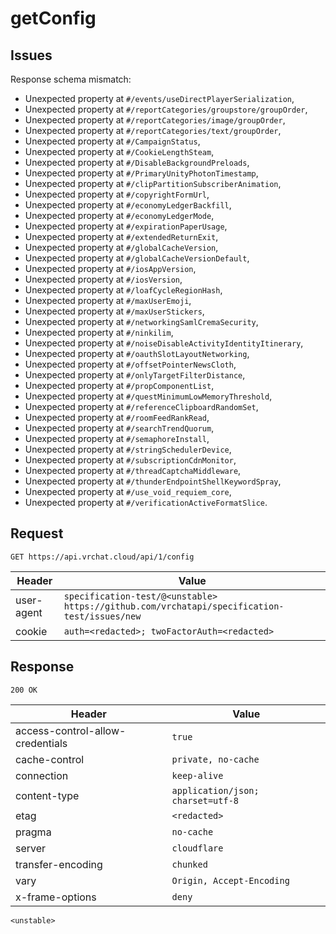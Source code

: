 # getConfig

## Issues
Response schema mismatch:
* Unexpected property at ``#/events/useDirectPlayerSerialization``,
* Unexpected property at ``#/reportCategories/groupstore/groupOrder``,
* Unexpected property at ``#/reportCategories/image/groupOrder``,
* Unexpected property at ``#/reportCategories/text/groupOrder``,
* Unexpected property at ``#/CampaignStatus``,
* Unexpected property at ``#/CookieLengthSteam``,
* Unexpected property at ``#/DisableBackgroundPreloads``,
* Unexpected property at ``#/PrimaryUnityPhotonTimestamp``,
* Unexpected property at ``#/clipPartitionSubscriberAnimation``,
* Unexpected property at ``#/copyrightFormUrl``,
* Unexpected property at ``#/economyLedgerBackfill``,
* Unexpected property at ``#/economyLedgerMode``,
* Unexpected property at ``#/expirationPaperUsage``,
* Unexpected property at ``#/extendedReturnExit``,
* Unexpected property at ``#/globalCacheVersion``,
* Unexpected property at ``#/globalCacheVersionDefault``,
* Unexpected property at ``#/iosAppVersion``,
* Unexpected property at ``#/iosVersion``,
* Unexpected property at ``#/loafCycleRegionHash``,
* Unexpected property at ``#/maxUserEmoji``,
* Unexpected property at ``#/maxUserStickers``,
* Unexpected property at ``#/networkingSamlCremaSecurity``,
* Unexpected property at ``#/ninkilim``,
* Unexpected property at ``#/noiseDisableActivityIdentityItinerary``,
* Unexpected property at ``#/oauthSlotLayoutNetworking``,
* Unexpected property at ``#/offsetPointerNewsCloth``,
* Unexpected property at ``#/onlyTargetFilterDistance``,
* Unexpected property at ``#/propComponentList``,
* Unexpected property at ``#/questMinimumLowMemoryThreshold``,
* Unexpected property at ``#/referenceClipboardRandomSet``,
* Unexpected property at ``#/roomFeedRankRead``,
* Unexpected property at ``#/searchTrendQuorum``,
* Unexpected property at ``#/semaphoreInstall``,
* Unexpected property at ``#/stringSchedulerDevice``,
* Unexpected property at ``#/subscriptionCdnMonitor``,
* Unexpected property at ``#/threadCaptchaMiddleware``,
* Unexpected property at ``#/thunderEndpointShellKeywordSpray``,
* Unexpected property at ``#/use_void_requiem_core``,
* Unexpected property at ``#/verificationActiveFormatSlice``.
## Request
`GET https://api.vrchat.cloud/api/1/config`

| Header | Value |
| ------ | ----- |
| user-agent | `specification-test/@<unstable> https://github.com/vrchatapi/specification-test/issues/new` |
| cookie | `auth=<redacted>; twoFactorAuth=<redacted>` |


## Response
`200 OK`

| Header | Value |
| ------ | ----- |
| access-control-allow-credentials | `true` |
| cache-control | `private, no-cache` |
| connection | `keep-alive` |
| content-type | `application/json; charset=utf-8` |
| etag | `<redacted>` |
| pragma | `no-cache` |
| server | `cloudflare` |
| transfer-encoding | `chunked` |
| vary | `Origin, Accept-Encoding` |
| x-frame-options | `deny` |

```jsonc
<unstable>
```
